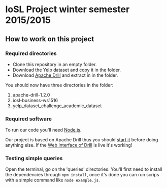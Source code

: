 # IoSL Project winter semester 2015/2015

## How to work on this project
### Required directories 
- Clone this repository in an empty folder.
- Download the Yelp dataset and copy it in the folder.
- Download [Apache Drill](https://drill.apache.org/download/) and extract in in the folder.

You should now have three directories in the folder:

1. apache-drill-1.2.0
2. iosl-business-ws1516
3. yelp_dataset_challenge_academic_dataset

### Required software
To run our code you'll need [Node.js](https://nodejs.org/en/).

Our project is based on Apache Drill thus you should [start it](https://drill.apache.org/docs/starting-drill-on-linux-and-mac-os-x/) before doing anything else. If the [Web Interface of Drill](http://localhost:8047/) is live it's working!

### Testing simple queries
Open the terminal, go on the 'queries' directories. You'll first need to install the dependencies through `npm install`, once it's done you can run scrips with a simple command like `node example.js`.
